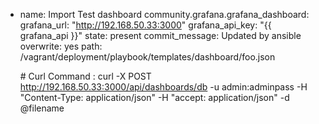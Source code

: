   - name: Import Test dashboard
      community.grafana.grafana_dashboard:
        grafana_url: "http://192.168.50.33:3000"
        grafana_api_key: "{{ grafana_api }}"
        state: present
        commit_message: Updated by ansible
        overwrite: yes
        path: /vagrant/deployment/playbook/templates/dashboard/foo.json

    \# Curl Command : curl -X POST http://192.168.50.33:3000/api/dashboards/db -u admin:adminpass -H "Content-Type: application/json" -H "accept: application/json" -d @filename
